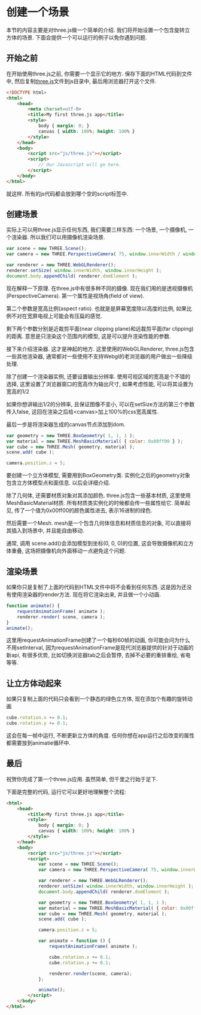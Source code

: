 # 创建一个场景

本节的内容主要是对three.js做一个简单的介绍. 我们将开始设置一个包含旋转立方体的场景. 下面会提供一个可以运行的例子以免你遇到问题.

## 开始之前

在开始使用three.js之前, 你需要一个显示它的地方. 保存下面的HTML代码到文件中, 然后复制[three.js](http://threejs.org/build/three.js)文件到js目录中, 最后用浏览器打开这个文件.

```html
<!DOCTYPE html>
<html>
    <head>
        <meta charset=utf-8>
        <title>My first three.js app</title>
        <style>
            body { margin: 0; }
            canvas { width: 100%; height: 100% }
        </style>
    </head>
    <body>
        <script src="js/three.js"></script>
        <script>
            // Our Javascript will go here.
        </script>
    </body>
</html>
```

就这样. 所有的js代码都会放到哪个空的script标签中.

## 创建场景

实际上可以用three.js显示任何东西, 我们需要三样东西: 一个场景, 一个摄像机, 一个渲染器. 所以我们可以用摄像机渲染场景.

```js
var scene = new THREE.Scene();
var camera = new THREE.PerspectiveCamera( 75, window.innerWidth / window.innerHeight, 0.1, 1000 );

var renderer = new THREE.WebGLRenderer();
renderer.setSize( window.innerWidth, window.innerHeight );
document.body.appendChild( renderer.domElement );
```

现在解释一下原理.  在three.js中有很多种不同的摄像. 现在我们用的是透视摄像机\(PerspectiveCamera\). 第一个属性是视场角\(field of view\).

第二个参数是宽高比例\(aspect ratio\). 也就是是屏幕宽度除以高度的比例, 如果比例不对在宽屏电视上可能会有压扁的感觉.

剩下两个参数分别是近裁剪平面\(near clipping plane\)和远裁剪平面\(far clipping\)的距离. 意思是只渲染这个范围内的模型,  这是可以提升渲染性能的参数.

接下来介绍渲染器. 这才是神起的地方. 这里使用的WebGLRenderer, three.js包含一些其他渲染器, 通常都对一些使用不支持Webgl的老浏览器的用户做出一些降级处理.

除了创建一个渲染器实例, 还要设置输出分辨率. 使用可视区域的宽高是个不错的选择, 这里设置了浏览器窗口的宽高作为输出尺寸, 如果考虑性能, 可以将其设置为宽高的1/2

如果你想讲输出1/2的分辨率, 且保证图像不变小, 可以在setSize方法的第三个参数传入false, 这回在渲染之后给&lt;canvas&gt;加上100%的css宽高属性.

最后一步是将渲染器生成的canvas节点添加到dom.

```js
var geometry = new THREE.BoxGeometry( 1, 1, 1 );
var material = new THREE.MeshBasicMaterial( { color: 0x00ff00 } );
var cube = new THREE.Mesh( geometry, material );
scene.add( cube );

camera.position.z = 5;
```

要创建一个立方体模型, 需要用到BoxGeometry类. 实例化之后的geometry对象包含立方体模型点和面信息. 以后会详细介绍.

除了几何体, 还需要材质对象对其添加颜色. three.js包含一些基本材质, 这里使用 MeshBasicMaterial材质. 所有材质类实例化的时候都会传一些属性给它. 简单起见, 传了一个值为0x00ff00的颜色属性进去, 表示16进制的绿色.

然后需要一个Mesh. mesh是一个包含几何体信息和材质信息的对象, 可以直接将其插入到场景中, 并且能自由移动.

通常, 调用 scene.add\(\)会添加模型到坐标\(0, 0, 0\)的位置, 这会导致摄像机和立方体重叠, 这场把摄像机向外面移动一点避免这个问题.

## 渲染场景

如果你只是复制了上面的代码到HTML文件中将不会看到任何东西. 这是因为还没有使用渲染器的render方法. 现在将它渲染出来, 并且做一个小动画.

```js
function animate() {
    requestAnimationFrame( animate );
    renderer.render( scene, camera );
}
animate();
```

这里用requestAnimationFrame创建了一个每秒60帧的动画, 你可能会问为什么不用setInterval, 因为requestAnimationFrame是现代浏览器提供的针对于动画的新api, 有很多优势, 比如切换浏览器tab之后会暂停, 去掉不必要的重排重绘, 省电等等.

## 让立方体动起来

如果只复制上面的代码只会看到一个静态的绿色立方体, 现在添加个有趣的旋转动画

```js
cube.rotation.x += 0.1;
cube.rotation.y += 0.1;
```

这会在每一帧中运行, 不断更新立方体的角度. 任何你想在app运行之后改变的属性都需要放到animatie循环中. 

## 最后

祝贺你完成了第一个three.js应用. 虽然简单, 但千里之行始于足下.

下面是完整的代码, 运行它可以更好地理解整个流程:

```html
<html>
    <head>
        <title>My first three.js app</title>
        <style>
            body { margin: 0; }
            canvas { width: 100%; height: 100% }
        </style>
    </head>
    <body>
        <script src="js/three.js"></script>
        <script>
            var scene = new THREE.Scene();
            var camera = new THREE.PerspectiveCamera( 75, window.innerWidth/window.innerHeight, 0.1, 1000 );

            var renderer = new THREE.WebGLRenderer();
            renderer.setSize( window.innerWidth, window.innerHeight );
            document.body.appendChild( renderer.domElement );

            var geometry = new THREE.BoxGeometry( 1, 1, 1 );
            var material = new THREE.MeshBasicMaterial( { color: 0x00ff00 } );
            var cube = new THREE.Mesh( geometry, material );
            scene.add( cube );

            camera.position.z = 5;

            var animate = function () {
                requestAnimationFrame( animate );

                cube.rotation.x += 0.1;
                cube.rotation.y += 0.1;

                renderer.render(scene, camera);
            };

            animate();
        </script>
    </body>
</html>
```

















